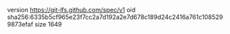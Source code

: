 version https://git-lfs.github.com/spec/v1
oid sha256:6335b5cf965e23f7cc2a7d192a2e7d678c189d24c2416a761c1085299873efaf
size 1649
